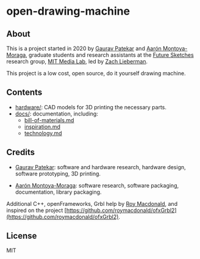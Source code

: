 # open-drawing-machine

## About

This is a project started in 2020 by [Gaurav Patekar](https://www.media.mit.edu/people/gauravp/overview/) and [Aarón Montoya-Moraga](https://www.media.mit.edu/people/velouria/overview/), graduate students and research assistants at the [Future Sketches](https://www.media.mit.edu/groups/future-sketches/overview/) research group, [MIT Media Lab](https://www.media.mit.edu/), led by [Zach Lieberman](https://www.media.mit.edu/people/zachl/overview/).

This project is a low cost, open source, do it yourself drawing machine.

## Contents

* [hardware/](hardware/): CAD models for 3D printing the necessary parts.
* [docs/](docs/): documentation, including:
  * [bill-of-materials.md](docs/bill-of-materials.md)
  * [inspiration.md](docs/inspiration.md)
  * [technology.md](docs/technology.md)

## Credits

* [Gaurav Patekar](https://www.media.mit.edu/people/gauravp/overview/): software and hardware research, hardware design, software prototyping, 3D printing.

* [Aarón Montoya-Moraga](https://www.media.mit.edu/people/velouria/overview/): software research, software packaging, documentation, library packaging.

Additional C++, openFrameworks, Grbl help by [Roy Macdonald](https://github.com/roymacdonald), and inspired on the project [https://github.com/roymacdonald/ofxGrbl2](https://github.com/roymacdonald/ofxGrbl2).

## License

MIT

